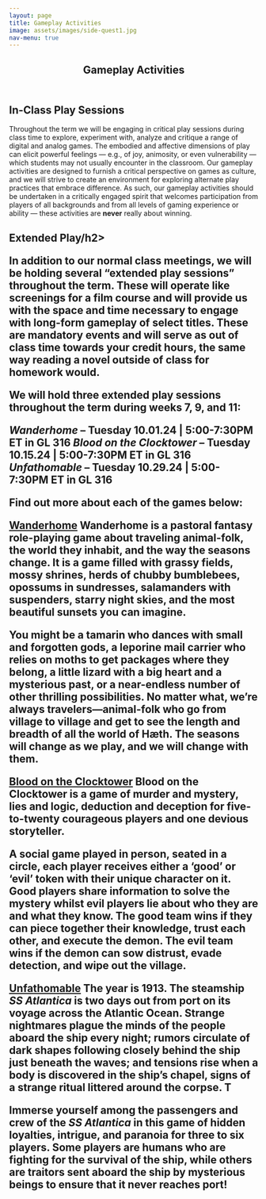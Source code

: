 ```yaml
---
layout: page
title: Gameplay Activities
image: assets/images/side-quest1.jpg
nav-menu: true
---
```


<!-- Main -->
<div id="main" class="alt">

<!-- One -->
<section id="one">
	<div class="inner">
		<header class="major">
			<h1>Gameplay Activities</h1>
		</header>

<!-- Content -->
<h2 id="content">In-Class Play Sessions</h2>
<p>Throughout the term we will be engaging in critical play sessions during class time to explore, experiment with, analyze and critique a range of digital and analog games. The embodied and affective dimensions of play can elicit powerful feelings — e.g., of joy, animosity, or even vulnerability — which students may not usually encounter in the classroom. Our gameplay activities are designed to furnish a critical perspective on games as culture, and we will strive to create an environment for exploring alternate play practices that embrace difference. As such, our gameplay activities should be undertaken in a critically engaged spirit that welcomes participation from players of all backgrounds and from all levels of gaming experience or ability — these activities are <strong>never</strong> really about winning.
</p>

<h2 id="content">Extended Play/h2>
<p>In addition to our normal class meetings, we will be holding several “extended play sessions” throughout the term. These will operate like screenings for a film course and will provide us with the space and time necessary to engage with long-form gameplay of select titles. 
These are mandatory events and will serve as out of class time towards your credit hours, the same way reading a novel outside of class for homework would. 
</p>

<p>
We will hold three extended play sessions throughout the term during weeks 7, 9, and 11: 

<em>Wanderhome</em> – <strong>Tuesday 10.01.24 | 5:00-7:30PM ET in GL 316</strong>
<em>Blood on the Clocktower</em> – <strong>Tuesday 10.15.24 | 5:00-7:30PM ET in GL 316</strong>
<em>Unfathomable</em> – <strong>Tuesday 10.29.24 | 5:00-7:30PM ET in GL 316</strong>
</p>

<p><strong>Find out more about each of the games below:</strong></p>

<p><a href="https://uncch.instructure.com/courses/64653/files/folder/Extended%20Play?preview=8280671" target="_blank">Wanderhome</a>
Wanderhome is a pastoral fantasy role-playing game about traveling animal-folk, the world they inhabit, and the way the seasons change. It is a game filled with grassy fields, mossy shrines, herds of chubby bumblebees, opossums in sundresses, salamanders with suspenders, starry night skies, and the most beautiful sunsets you can imagine.

You might be a tamarin who dances with small and forgotten gods, a leporine mail carrier who relies on moths to get packages where they belong, a little lizard with a big heart and a mysterious past, or a near-endless number of other thrilling possibilities. No matter what, we’re always travelers—animal-folk who go from village to village and get to see the length and breadth of all the world of Hæth. The seasons will change as we play, and we will change with them.
</p>

<p><a href="https://uncch.instructure.com/courses/64653/files/folder/Extended%20Play?preview=8280673" target="_blank">Blood on the Clocktower</a>
Blood on the Clocktower is a game of murder and mystery, lies and logic, deduction and deception for five-to-twenty courageous players and one devious storyteller.

A social game played in person, seated in a circle, each player receives either a ‘good’ or ‘evil’ token with their unique character on it. Good players share information to solve the mystery whilst evil players lie about who they are and what they know. The good team wins if they can piece together their knowledge, trust each other, and execute the demon. The evil team wins if the demon can sow distrust, evade detection, and wipe out the village.
</p>

<p><a href="https://uncch.instructure.com/courses/64653/files/folder/Extended%20Play?preview=8280689" target="_blank">Unfathomable</a>
The year is 1913. The steamship <em>SS Atlantica</em> is two days out from port on its voyage across the Atlantic Ocean. Strange nightmares plague the minds of the people aboard the ship every night; rumors circulate of dark shapes following closely behind the ship just beneath the waves; and tensions rise when a body is discovered in the ship’s chapel, signs of a strange ritual littered around the corpse. T

Immerse yourself among the passengers and crew of the <em>SS Atlantica</em> in this game of hidden loyalties, intrigue, and paranoia for three to six players. Some players are humans who are fighting for the survival of the ship, while others are traitors sent aboard the ship by mysterious beings to ensure that it never reaches port!
</p>
	
